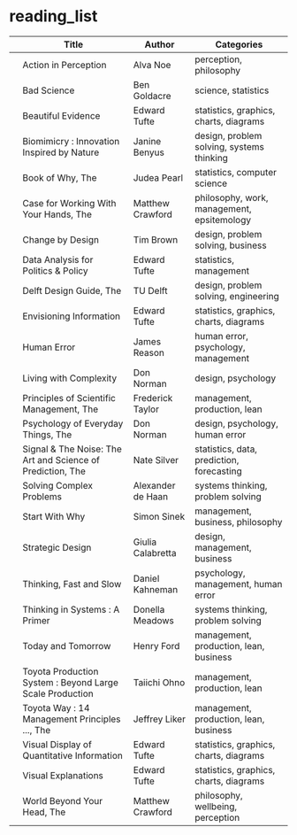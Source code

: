 # reading_list

| | Title | Author | Categories |
|-|-------|--------|------------|
| | Action in Perception | Alva Noe | perception, philosophy |
| | Bad Science | Ben Goldacre | science, statistics |
| | Beautiful Evidence | Edward Tufte | statistics, graphics, charts, diagrams |
| | Biomimicry : Innovation Inspired by Nature | Janine Benyus | design, problem solving, systems thinking |
| | Book of Why, The | Judea Pearl | statistics, computer science |
| | Case for Working With Your Hands, The | Matthew Crawford | philosophy, work, management, epsitemology |
| | Change by Design | Tim Brown | design, problem solving, business |
| | Data Analysis for Politics & Policy | Edward Tufte | statistics, management |
| | Delft Design Guide, The | TU Delft | design, problem solving, engineering |
| | Envisioning Information | Edward Tufte | statistics, graphics, charts, diagrams |
| | Human Error | James Reason | human error, psychology, management |
| | Living with Complexity | Don Norman | design, psychology |
| | Principles of Scientific Management, The | Frederick Taylor | management, production, lean |
| | Psychology of Everyday Things, The | Don Norman | design, psychology, human error |
| | Signal & The Noise: The Art and Science of Prediction, The | Nate Silver | statistics, data, prediction, forecasting |
| | Solving Complex Problems | Alexander de Haan | systems thinking, problem solving |
| | Start With Why | Simon Sinek | management, business, philosophy |
| | Strategic Design | Giulia Calabretta | design, management, business |
| | Thinking, Fast and Slow | Daniel Kahneman | psychology, management, human error |
| | Thinking in Systems : A Primer | Donella Meadows | systems thinking, problem solving |
| | Today and Tomorrow | Henry Ford | management, production, lean, business |
| | Toyota Production System : Beyond Large Scale Production | Taiichi Ohno | management, production, lean |
| | Toyota Way : 14 Management Principles ..., The | Jeffrey Liker | management, production, lean, business|
| | Visual Display of Quantitative Information | Edward Tufte | statistics, graphics, charts, diagrams |
| | Visual Explanations | Edward Tufte | statistics, graphics, charts, diagrams |
| | World Beyond Your Head, The | Matthew Crawford | philosophy, wellbeing, perception |
